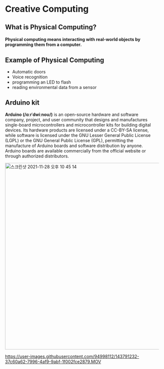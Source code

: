 # Creative Computing
## What is Physical Computing?
#### Physical computing means interacting with real-world objects by programming them from a computer.

## Example of Physical Computing 
+ Automatic doors
+ Voice recognition 
+ programming an LED to flash
+ reading environmental data from a sensor
## Arduino kit
**Arduino (/ɑːrˈdwiːnoʊ/)** is an open-source hardware and software company, project, and user community that designs and manufactures single-board microcontrollers and microcontroller kits for building digital devices. 
Its hardware products are licensed under a CC-BY-SA license, while software is licensed under the GNU Lesser General Public License (LGPL) or the GNU General Public License (GPL), permitting the manufacture of Arduino boards and software distribution by anyone. Arduino boards are available commercially from the official website or through authorized distributors.



<img width="611" alt="스크린샷 2021-11-28 오후 10 45 14" src="https://user-images.githubusercontent.com/94998112/143789296-65452186-d860-4c6a-80c4-f305c1847727.png">



 https://user-images.githubusercontent.com/94998112/143791232-37c60a62-7996-4af9-9abf-1f002fce2879.MOV




